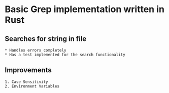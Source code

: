 # Basic Grep implementation written in Rust

## Searches for string in file
    * Handles errors completely
    * Has a test implemented for the search functionality

## Improvements
    1. Case Sensitivity
    2. Environment Variables

